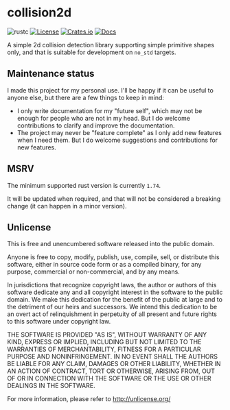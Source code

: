 # collision2d

![rustc](https://img.shields.io/badge/rustc-1.74+-blue?logo=rust)
[![License](https://img.shields.io/crates/l/collision2d)](#Unlicense)
[![Crates.io](https://img.shields.io/crates/v/collision2d)](https://crates.io/crates/collision2d)
[![Docs](https://docs.rs/collision2d/badge.svg)](https://docs.rs/collision2d)

A simple 2d collision detection library supporting simple primitive shapes only, 
and that is suitable for development on `no_std` targets.


## Maintenance status

I made this project for my personal use. I'll be happy if it can be useful to anyone else, but there are a few things to keep in mind:
* I only write documentation for my "future self", which may not be enough for people who are not in my head. But I do welcome contributions to clarify and improve the documentation.
* The project may never be "feature complete" as I only add new features when I need them. But I do welcome suggestions and contributions for new features.


## MSRV

The minimum supported rust version is currently `1.74`.

It will be updated when required, and that will not be considered a breaking change (it can happen in a minor version).


## Unlicense

This is free and unencumbered software released into the public domain.

Anyone is free to copy, modify, publish, use, compile, sell, or
distribute this software, either in source code form or as a compiled
binary, for any purpose, commercial or non-commercial, and by any
means.

In jurisdictions that recognize copyright laws, the author or authors
of this software dedicate any and all copyright interest in the
software to the public domain. We make this dedication for the benefit
of the public at large and to the detriment of our heirs and
successors. We intend this dedication to be an overt act of
relinquishment in perpetuity of all present and future rights to this
software under copyright law.

THE SOFTWARE IS PROVIDED "AS IS", WITHOUT WARRANTY OF ANY KIND,
EXPRESS OR IMPLIED, INCLUDING BUT NOT LIMITED TO THE WARRANTIES OF
MERCHANTABILITY, FITNESS FOR A PARTICULAR PURPOSE AND NONINFRINGEMENT.
IN NO EVENT SHALL THE AUTHORS BE LIABLE FOR ANY CLAIM, DAMAGES OR
OTHER LIABILITY, WHETHER IN AN ACTION OF CONTRACT, TORT OR OTHERWISE,
ARISING FROM, OUT OF OR IN CONNECTION WITH THE SOFTWARE OR THE USE OR
OTHER DEALINGS IN THE SOFTWARE.

For more information, please refer to <http://unlicense.org/>

